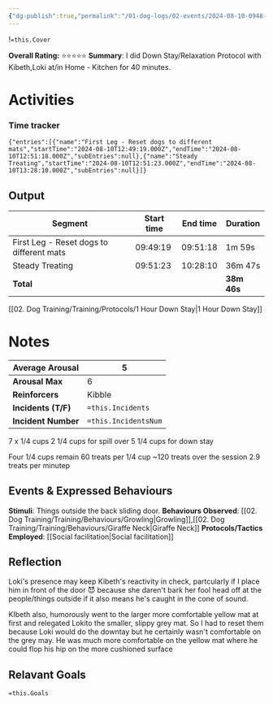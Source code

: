 ```yaml
---
{"dg-publish":true,"permalink":"/01-dog-logs/02-events/2024-08-10-0948-kibeth-downstay-practice/","tags":["DogTraining/Session","#Doggos/Activity"],"noteIcon":"","created":"2024-08-10T09:48:59.317-03:00","updated":"2024-08-11T14:04:36.173-03:00"}
---
```


!`=this.Cover`

**Overall Rating:** ⭐️⭐️⭐️⭐️⭐️
**Summary**: I did Down Stay/Relaxation Protocol with Kibeth,Loki at/in Home - Kitchen for 40 minutes.
# Activities
### Time tracker

```simple-time-tracker
{"entries":[{"name":"First Leg - Reset dogs to different mats","startTime":"2024-08-10T12:49:19.000Z","endTime":"2024-08-10T12:51:18.000Z","subEntries":null},{"name":"Steady Treating","startTime":"2024-08-10T12:51:23.000Z","endTime":"2024-08-10T13:28:10.000Z","subEntries":null}]}
```
## Output

| Segment                                  | Start time | End time | Duration    |
| ---------------------------------------- | ---------- | -------- | ----------- |
| First Leg - Reset dogs to different mats | 09:49:19   | 09:51:18 | 1m 59s      |
| Steady Treating                          | 09:51:23   | 10:28:10 | 36m 47s     |
| **Total**                                |            |          | **38m 46s** |
[[02. Dog Training/Training/Protocols/1 Hour Down Stay\|1 Hour Down Stay]]
# Notes

| **Average Arousal** | 5   |
| ------------------- | -------------------- |
| **Arousal Max**     | 6   |
| **Reinforcers**     | Kibble  |
| **Incidents (T/F)** | `=this.Incidents`    |
| **Incident Number** | `=this.IncidentsNum` |
7 x 1/4 cups
2 1/4 cups for spill over
5 1/4 cups for down stay

Four 1/4 cups remain 
60 treats per 1/4 cup
~120 treats over the session 
2.9  treats per minutep

## Events & Expressed Behaviours
**Stimuli**: Things outside the back sliding door.
**Behaviours Observed**: [[02. Dog Training/Training/Behaviours/Growling\|Growling]],[[02. Dog Training/Training/Behaviours/Giraffe Neck\|Giraffe Neck]]
**Protocols/Tactics Employed**: [[Social facilitation\|Social facilitation]]

## Reflection
Loki's presence may keep Kibeth's reactivity in check, partcularly if I place him in front of the door 😈 because she daren't bark her fool head off at the people/things outside if it also means he's caught in the cone of sound. 

KIbeth also, humorously went to the larger more comfortable yellow mat at first and relegated Lokito the smaller, slippy grey mat. So I had to reset them because Loki would do the downtay but he certainly wasn't comfortable on the grey may. He was much more comfortable on the yellow mat where he could flop his hip on the more cushioned surface
## Relavant Goals
`=this.Goals`
